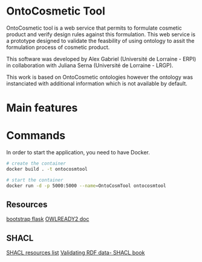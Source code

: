 # OntoCosmetic Tool

OntoCosmetic tool is a web service that permits to formulate cosmetic product and verify design rules against this formulation. 
This web service is a prototype designed to validate the feasbility of using ontology to assit the formulation process of cosmetic product.

This software was developed by Alex Gabriel (Université de Lorraine - ERPI) in collaboration with Juliana Serna (Université de Lorraine - LRGP).

This work is based on OntoCosmetic ontologies however the ontology was instanciated with additional information which is not available by default.

# Main features


# Commands 
In order to start the application, you need to have Docker. 

```sh
# create the container
docker build . -t ontocosmtool

# start the container
docker run -d -p 5000:5000 --name=OntoCosmTool ontocosmtool
```

## Resources

[bootstrap flask](https://bootstrap-flask.readthedocs.io/en/stable/)
[OWLREADY2 doc](https://owlready2.readthedocs.io/en/latest/index.html)


## SHACL
[SHACL resources list](https://incf.github.io/neuroshapes/docs/shacl-tutorial/overview/index.html)
[Validating RDF data- SHACL book](http://book.validatingrdf.com/)